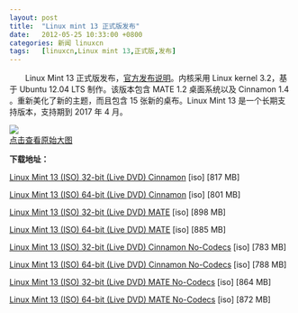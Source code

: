 ```yaml
---
layout: post
title:	"Linux mint 13 正式版发布"
date:	2012-05-25 10:33:00 +0800 
categories:	新闻 linuxcn 
tags:	[linuxcn,Linux mint 13,正式版,发布]
---
```



　　Linux Mint 13 正式版发布，[官方发布说明](http://blog.linuxmint.com/?p=2031)。内核采用 Linux kernel 3.2，基于 Ubuntu 12.04 LTS 制作。该版本包含 MATE 1.2 桌面系统以及 Cinnamon 1.4 。重新美化了新的主题，而且包含 15 张新的桌布。Linux Mint 13 是一个长期支持版本，支持期到 2017 年 4 月。


[![](/Asserts/Images//attachment/album/201205/24/1213237fu4b4wbdzcwzg4w.jpg)  
点击查看原始大图](https://img.linux.net.cn/Asserts/Images//attachment/album/201205/24/1213237fu4b4wbdzcwzg4w.jpg)


**下载地址：**


[Linux Mint 13 (ISO) 32-bit (Live DVD) Cinnamon](http://ftp.heanet.ie/mirrors/linuxmint.com/stable/13/linuxmint-13-cinnamon-dvd-32bit.iso) [iso] [817 MB]  
  
[Linux Mint 13 (ISO) 64-bit (Live DVD) Cinnamon](http://ftp.heanet.ie/mirrors/linuxmint.com/stable/13/linuxmint-13-cinnamon-dvd-64bit.iso) [iso] [801 MB]  
  
[Linux Mint 13 (ISO) 32-bit (Live DVD) MATE](http://ftp.heanet.ie/mirrors/linuxmint.com/stable/13/linuxmint-13-mate-dvd-32bit.iso) [iso] [898 MB]  
  
[Linux Mint 13 (ISO) 64-bit (Live DVD) MATE](http://ftp.heanet.ie/mirrors/linuxmint.com/stable/13/linuxmint-13-mate-dvd-64bit.iso) [iso] [885 MB]  
  
[Linux Mint 13 (ISO) 32-bit (Live DVD) Cinnamon No-Codecs](http://ftp.heanet.ie/mirrors/linuxmint.com/stable/13/linuxmint-13-cinnamon-dvd-nocodecs-32bit.iso) [iso] [783 MB]  
  
[Linux Mint 13 (ISO) 64-bit (Live DVD) Cinnamon No-Codecs](http://ftp.heanet.ie/mirrors/linuxmint.com/stable/13/linuxmint-13-cinnamon-dvd-nocodecs-64bit.iso) [iso] [788 MB]  
  
[Linux Mint 13 (ISO) 32-bit (Live DVD) MATE No-Codecs](http://ftp.heanet.ie/mirrors/linuxmint.com/stable/13/linuxmint-13-mate-dvd-nocodecs-32bit.iso) [iso] [864 MB]  
  
[Linux Mint 13 (ISO) 64-bit (Live DVD) MATE No-Codecs](http://ftp.heanet.ie/mirrors/linuxmint.com/stable/13/linuxmint-13-mate-dvd-nocodecs-64bit.iso) [iso] [872 MB]
